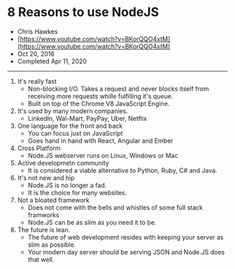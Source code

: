 # 8 Reasons to use NodeJS
- Chris Hawkes
- [https://www.youtube.com/watch?v=BKorQQO4xtM](https://www.youtube.com/watch?v=BKorQQO4xtM)
- Oct 20, 2016
- Completed Apr 11, 2020
---
1. It's really fast
   - Non-blocking I/O. Takes a request and never blocks itself from receiving more requests whille fulfilling it's queue.
   - Built on top of the Chrome V8 JavaScript Engine.
2. It's used by many modern companies.
   - LinkedIn, Wal-Mart, PayPay, Uber, Netflix
3. One language for the front and back
   - You can focus just on JavaScript
   - Goes hand in hand with React, Angular and Ember
4. Cross Platform
   - Node.JS webserver runs on Linux, Windows or Mac
5. Active developmetn community
   - It is considered a viable alternative to Python, Ruby, C# and Java.
6. It's not new and hip
   - Node.JS is no longer a fad.
   - It is the choice for many websites.
7. Not a bloated framework
   - Does not come with the bells and whistles of some full stack framworks
   - Node.JS can be as slim as you need it to be.
8. The future is lean.
   - The future of web development resides with keeping your server as slim as possible.
   - Your modern day server should be serving JSON and Node.JS does that well.

